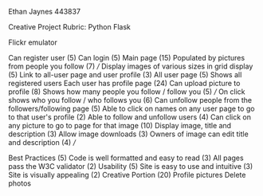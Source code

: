 Ethan Jaynes 443837

Creative Project Rubric: Python Flask

Flickr emulator

Can register user (5)
Can login (5)
Main page (15)
    Populated by pictures from people you follow (7) */*
    Display images of various sizes in grid display (5)
    Link to all-user page and user profile (3)
All user page (5)
    Shows all registered users
Each user has profile page (24)
    Can upload picture to profile (8)
    Shows how many people you follow / follow you (5) */*
    On click shows who you follow / who follows you (6)
    Can unfollow people from the followers/following page (5)
Able to click on names on any user page to go to that user's profile (2)
Able to follow and unfollow users (4)
Can click on any picture to go to page for that image (10)
    Display image, title and description (3)
    Allow image downloads (3)
    Owners of image can edit title and description (4)
*/*
    
Best Practices (5)
    Code is well formatted and easy to read (3)
    All pages pass the W3C validator (2)
Usability (5)
    Site is easy to use and intuitive (3)
    Site is visually appealing (2)
Creative Portion (20)
    Profile pictures
    Delete photos